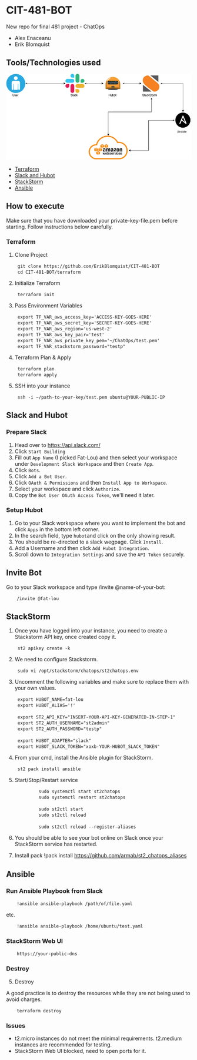 # CIT-481-BOT
New repo for final 481 project - ChatOps
- Alex Enaceanu
- Erik Blomquist

## Tools/Technologies used
![Diagram Image](./images/Diagram.png)
- [Terraform](#terraform)
- [Slack and Hubot](#slack-and-hubot)
- [StackStorm](#stackstorm)
- [Ansible](#ansible)


## How to execute

Make sure that you have downloaded your private-key-file.pem before starting. Follow instructions below carefully.

### Terraform
1. Clone Project

        git clone https://github.com/ErikBlomquist/CIT-481-BOT
        cd CIT-481-BOT/terraform

2. Initialize Terraform

        terraform init

3. Pass Environment Variables

        export TF_VAR_aws_access_key='ACCESS-KEY-GOES-HERE'
        export TF_VAR_aws_secret_key='SECRET-KEY-GOES-HERE'
        export TF_VAR_aws_region='us-west-2'
        export TF_VAR_aws_key_pair='test'
        export TF_VAR_aws_private_key_pem='~/ChatOps/test.pem'
        export TF_VAR_stackstorm_password="testp"

4. Terraform Plan & Apply

        terraform plan
        terraform apply 

6. SSH into your instance

        ssh -i ~/path-to-your-key/test.pem ubuntu@YOUR-PUBLIC-IP


## Slack and Hubot
### Prepare Slack
1. Head over to https://api.slack.com/
2. Click ``Start Building``
3. Fill out ``App Name`` (I picked Fat-Lou) and then select your workspace under ``Development Slack Workspace`` and then ``Create App``.
4. Click ``Bots``.
5. Click ``Add a Bot User``.
6. Click ``OAuth & Permissions`` and then ``Install App to Workspace``.
7. Select your workspace and click ``Authorize``.
8. Copy the ``Bot User OAuth Access Token``, we'll need it later.

### Setup Hubot
1. Go to your Slack workspace where you want to implement the bot and click ``Apps`` in the bottom left corner.
2. In the search field, type ``hubot``and click on the only showing result.
3. You should be re-directed to a slack wegpage. Click ``Install``.
4. Add a Username and then click ``Add Hubot Integration``.
5. Scroll down to ``Integration Settings`` and save the ``API Token`` securely.

## Invite Bot
Go to your Slack workspace and type /invite @name-of-your-bot:

        /invite @fat-lou 

## StackStorm
1. Once you have logged into your instance, you need to create a Stackstorm API key, once created copy it.

        st2 apikey create -k
2. We need to configure Stackstorm.

        sudo vi /opt/stackstorm/chatops/st2chatops.env
3. Uncomment the following variables and make sure to replace them with your own values.

        export HUBOT_NAME=fat-lou 
        export HUBOT_ALIAS='!' 

        export ST2_API_KEY="INSERT-YOUR-API-KEY-GENERATED-IN-STEP-1"
        export ST2_AUTH_USERNAME="st2admin" 
        export ST2_AUTH_PASSWORD="testp" 

        export HUBOT_ADAPTER="slack" 
        export HUBOT_SLACK_TOKEN="xoxb-YOUR-HUBOT_SLACK_TOKEN" 

4. From your cmd, install the Ansible plugin for StackStorm.

        st2 pack install ansible 

4. Start/Stop/Restart service 

                sudo systemctl start st2chatops
                sudo systemctl restart st2chatops

                sudo st2ctl start
                sudo st2ctl reload
                
                sudo st2ctl reload --register-aliases

5. You should be able to see your bot online on Slack once your StackStorm service has restarted.

6. Install pack 
                !pack install https://github.com/armab/st2_chatops_aliases

## Ansible
### Run Ansible Playbook from Slack
        !ansible ansible-playbook /path/of/file.yaml

 etc.

        !ansible ansible-playbook /home/ubuntu/test.yaml

### StackStorm Web UI
        https://your-public-dns


### Destroy

5. Destroy

A good practice is to destroy the resources while they are not being used to avoid charges. 

        terraform destroy

### Issues
- t2.micro instances do not meet the minimal requirements. t2.medium instances are recommended for testing.
- StackStorm Web UI blocked, need to open ports for it.
